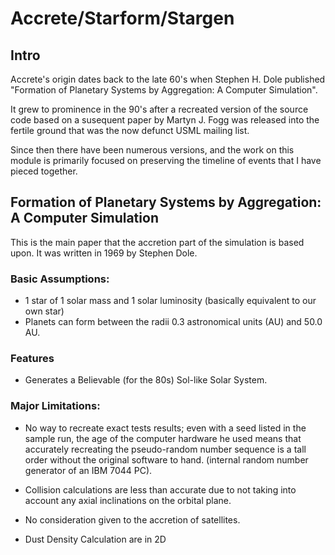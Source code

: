 Accrete/Starform/Stargen
========================

## Intro

Accrete's origin dates back to the late 60's when Stephen H. Dole published "Formation of Planetary Systems by Aggregation: A Computer Simulation". 

It grew to prominence in the 90's after a recreated version of the source code based on a susequent paper by Martyn J. Fogg was released into the fertile ground that was the now defunct USML mailing list.

Since then there have been numerous versions, and the work on this module is primarily focused on preserving the timeline of events that I have pieced together.

## Formation of Planetary Systems by Aggregation: A Computer Simulation

This is the main paper that the accretion part of the simulation is based upon. It was written in 1969 by Stephen Dole.

### Basic Assumptions:
- 1 star of 1 solar mass and 1 solar luminosity (basically equivalent to our own star)
- Planets can form between the radii 0.3 astronomical units (AU) and 50.0 AU.

### Features
- Generates a Believable (for the 80s) Sol-like Solar System.

### Major Limitations:
- No way to recreate exact tests results; even with a seed listed in the sample run, the age of the computer hardware he used means that accurately recreating
the pseudo-random number sequence is a tall order without the original software to hand. (internal random number generator of an IBM 7044 PC).

- Collision calculations are less than accurate due to not taking into account any axial inclinations on the orbital plane.

- No consideration given to the accretion of satellites.

- Dust Density Calculation are in 2D
